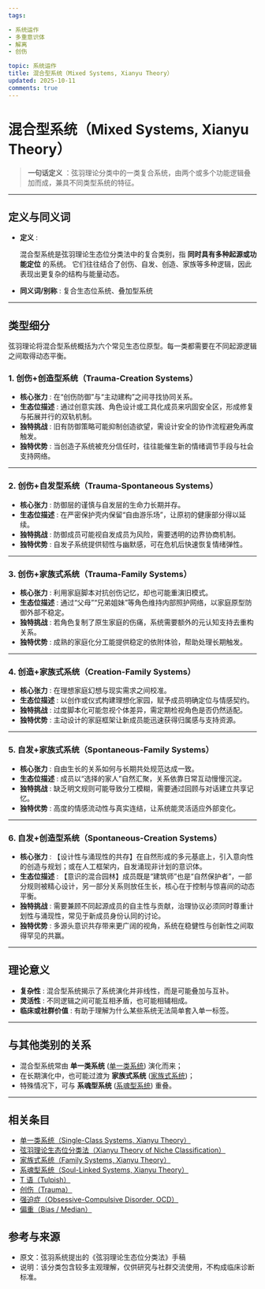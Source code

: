 ```yaml
---
tags:

- 系统运作
- 多重意识体
- 解离
- 创伤

topic: 系统运作
title: 混合型系统（Mixed Systems, Xianyu Theory）
updated: 2025-10-11
comments: true
---
```


# 混合型系统（Mixed Systems, Xianyu Theory）

> **一句话定义** ：弦羽理论分类中的一类复合系统，由两个或多个功能逻辑叠加而成，兼具不同类型系统的特征。

---

## 定义与同义词

- **定义** :

  混合型系统是弦羽理论生态位分类法中的复合类别，指 **同时具有多种起源或功能定位** 的系统。
  它们往往结合了创伤、自发、创造、家族等多种逻辑，因此表现出更复杂的结构与能量动态。

- **同义词/别称** : 复合生态位系统、叠加型系统

---

## 类型细分

弦羽理论将混合型系统概括为六个常见生态位原型。每一类都需要在不同起源逻辑之间取得动态平衡。

### 1. 创伤+创造型系统（Trauma-Creation Systems）

- **核心张力** : 在“创伤防御”与“主动建构”之间寻找协同关系。
- **生态位描述** : 通过创意实践、角色设计或工具化成员来巩固安全区，形成修复与拓展并行的双轨机制。
- **独特挑战** : 旧有防御策略可能抑制创造欲望，需设计安全的协作流程避免再度触发。
- **独特优势** : 当创造子系统被充分信任时，往往能催生新的情绪调节手段与社会支持网络。

---

### 2. 创伤+自发型系统（Trauma-Spontaneous Systems）

- **核心张力** : 防御层的谨慎与自发层的生命力长期并存。
- **生态位描述** : 在严密保护壳内保留“自由游乐场”，让原初的健康部分得以延续。
- **独特挑战** : 防御成员可能视自发成员为风险，需要透明的边界协商机制。
- **独特优势** : 自发子系统提供韧性与幽默感，可在危机后快速恢复情绪弹性。

---

### 3. 创伤+家族式系统（Trauma-Family Systems）

- **核心张力** : 利用家庭脚本对抗创伤记忆，却也可能重演旧模式。
- **生态位描述** : 通过“父母”“兄弟姐妹”等角色维持内部照护网络，以家庭原型防御外部不稳定。
- **独特挑战** : 若角色复制了原生家庭的伤痛，系统需要额外的元认知支持去重构关系。
- **独特优势** : 成熟的家庭化分工能提供稳定的依附体验，帮助处理长期触发。

---

### 4. 创造+家族式系统（Creation-Family Systems）

- **核心张力** : 在理想家庭幻想与现实需求之间校准。
- **生态位描述** : 以创作或仪式构建理想化家园，赋予成员明确定位与情感契约。
- **独特挑战** : 过度脚本化可能忽视个体差异，需定期检视角色是否仍然适配。
- **独特优势** : 主动设计的家庭框架让新成员能迅速获得归属感与支持资源。

---

### 5. 自发+家族式系统（Spontaneous-Family Systems）

- **核心张力** : 自由生长的关系如何与长期共处规范达成一致。
- **生态位描述** : 成员以“选择的家人”自然汇聚，关系依靠日常互动慢慢沉淀。
- **独特挑战** : 缺乏明文规则可能导致分工模糊，需要通过回顾与对话建立共享记忆。
- **独特优势** : 高度的情感流动性与真实连结，让系统能灵活适应外部变化。

---

### 6. 自发+创造型系统（Spontaneous-Creation Systems）

- **核心张力** : 【设计性与涌现性的共存】在自然形成的多元基底上，引入意向性的创造与规划；或在人工框架内，自发涌现非计划的意识体。
- **生态位描述** : 【意识的混合园林】成员既是“建筑师”也是“自然保护者”，一部分规则被精心设计，另一部分关系则放任生长，核心在于控制与惊喜间的动态平衡。
- **独特挑战** : 需要兼顾不同起源成员的自主性与贡献，治理协议必须同时尊重计划性与涌现性，常见于新成员身份认同的讨论。
- **独特优势** : 多源头意识共存带来更广阔的视角，系统在稳健性与创新性之间取得罕见的共赢。

---

## 理论意义

- **复杂性** : 混合型系统揭示了系统演化并非线性，而是可能叠加与互补。
- **灵活性** : 不同逻辑之间可能互相矛盾，也可能相辅相成。
- **临床或社群价值** : 有助于理解为什么某些系统无法简单套入单一标签。

---

## 与其他类别的关系

- 混合型系统常由 **单一类系统** ([单一类系统](Single-Class-Systems-Xianyu.md)) 演化而来；
- 在长期演化中，也可能过渡为 **家族式系统** ([家族式系统](Family-Systems-Xianyu.md))；
- 特殊情况下，可与 **系魂型系统** ([系魂型系统](Soul-Linked-Systems-Xianyu.md)) 重叠。

---

## 相关条目

- [单一类系统（Single-Class Systems, Xianyu Theory）](Single-Class-Systems-Xianyu.md)
- [弦羽理论生态位分类法（Xianyu Theory of Niche Classification）](Xianyu-Theory-Niche-Classification.md)
- [家族式系统（Family Systems, Xianyu Theory）](Family-Systems-Xianyu.md)
- [系魂型系统（Soul-Linked Systems, Xianyu Theory）](Soul-Linked-Systems-Xianyu.md)
- [T 语（Tulpish）](Tulpish.md)
- [创伤（Trauma）](Trauma.md)
- [强迫症（Obsessive-Compulsive Disorder, OCD）](OCD.md)
- [偏重（Bias / Median）](Bias.md)

## 参考与来源

- 原文：弦羽系统提出的《弦羽理论生态位分类法》手稿
- 说明：该分类包含较多主观理解，仅供研究与社群交流使用，不构成临床诊断标准。
